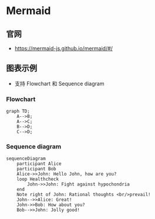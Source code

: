 # Mermaid

## 官网

- https://mermaid-js.github.io/mermaid/#/

## 图表示例

- 支持 Flowchart 和 Sequence diagram 

### Flowchart

```mermaid
graph TD;
    A-->B;
    A-->C;
    B-->D;
    C-->D;
```

### Sequence diagram

```mermaid
sequenceDiagram
    participant Alice
    participant Bob
    Alice->>John: Hello John, how are you?
    loop Healthcheck
        John->>John: Fight against hypochondria
    end
    Note right of John: Rational thoughts <br/>prevail!
    John-->>Alice: Great!
    John->>Bob: How about you?
    Bob-->>John: Jolly good!
```

